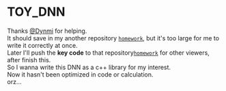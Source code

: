 # TOY_DNN
Thanks [@Dynmi](https://github.com/Dynmi) for helping.  
It should save in my another repository [`homework`](https://github.com/Access-Rend/homework), but it's too large for me to write it correctly at once.  
Later I'll push the **key code** to that repository[`homework`](https://github.com/Access-Rend/homework) for other viewers, after finish this.  
So I wanna write this DNN as a c++ library for my interest.  
Now it hasn't been optimized in code or calculation.  
orz...
